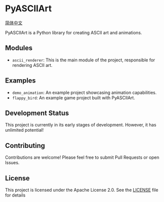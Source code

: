 # PyASCIIArt

[简体中文](README_zh.md)

PyASCIIArt is a Python library for creating ASCII art and animations.

## Modules

-   `ascii_renderer`: This is the main module of the project, responsible for rendering ASCII art.

## Examples
-   `demo_animation`: An example project showcasing animation capabilities.
-   `flappy_bird`: An example game project built with PyASCIIArt.

## Development Status

This project is currently in its early stages of development. However, it has unlimited potential!

## Contributing

Contributions are welcome! Please feel free to submit Pull Requests or open Issues.

## License

This project is licensed under the Apache License 2.0. See the [LICENSE](LICENSE) file for details